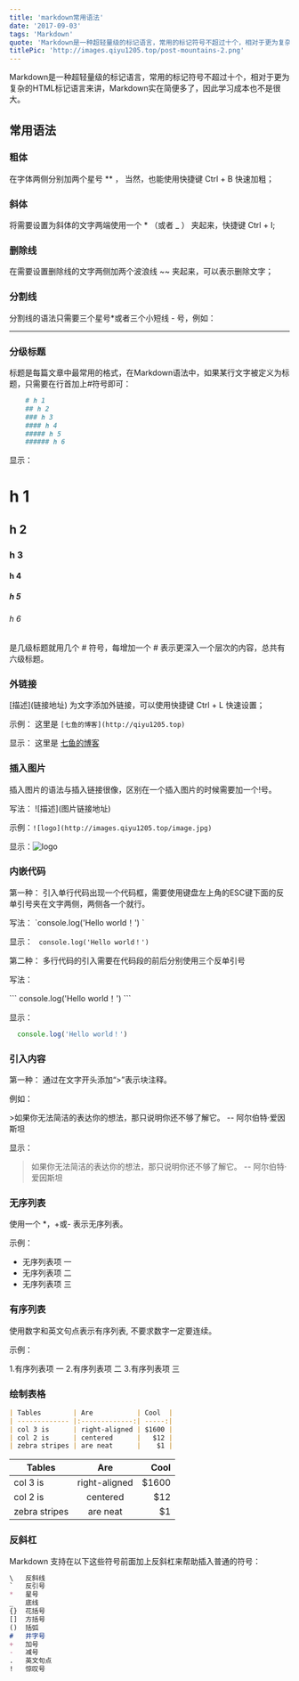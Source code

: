 ```yaml
---
title: 'markdown常用语法'
date: '2017-09-03'
tags: 'Markdown'
quote: 'Markdown是一种超轻量级的标记语言，常用的标记符号不超过十个，相对于更为复杂的HTML标记语言来讲，Markdown实在简便多了，因此学习成本也不是很大。'
titlePic: 'http://images.qiyu1205.top/post-mountains-2.png'
---
```


Markdown是一种超轻量级的标记语言，常用的标记符号不超过十个，相对于更为复杂的HTML标记语言来讲，Markdown实在简便多了，因此学习成本也不是很大。

<!-- more -->

## 常用语法

### 粗体

在字体两侧分别加两个星号 ** ， 当然，也能使用快捷键 Ctrl + B 快速加粗；

### 斜体

将需要设置为斜体的文字两端使用一个 * （或者 _ ） 夹起来，快捷键 Ctrl + I;

### 删除线

在需要设置删除线的文字两侧加两个波浪线 ~~ 夹起来，可以表示删除文字；

### 分割线

分割线的语法只需要三个星号*或者三个小短线 - 号，例如：

***

### 分级标题

标题是每篇文章中最常用的格式，在Markdown语法中，如果某行文字被定义为标题，只需要在行首加上#符号即可：
```Markdown
    # h 1
    ## h 2
    ### h 3
    #### h 4
    ##### h 5
    ###### h 6
```
显示：

# h 1

## h 2

### h 3

#### h 4

##### h 5

###### h 6

是几级标题就用几个 # 符号，每增加一个 # 表示更深入一个层次的内容，总共有六级标题。

### 外链接

\[描述](链接地址) 为文字添加外链接，可以使用快捷键 Ctrl + L 快速设置；

示例： 这里是 `[七鱼的博客](http://qiyu1205.top)`

显示： 这里是 [七鱼的博客](http://qiyu1205.top)

### 插入图片

插入图片的语法与插入链接很像，区别在一个插入图片的时候需要加一个!号。 

写法： \!\[描述\]\(图片链接地址\)

示例：`![logo](http://images.qiyu1205.top/image.jpg)`

显示：![logo](http://images.qiyu1205.top/image.jpg)

### 内嵌代码

第一种： 引入单行代码出现一个代码框，需要使用键盘左上角的ESC键下面的反单引号夹在文字两侧，两侧各一个就行。

写法： \`console.log('Hello world！') \`

显示： ` console.log('Hello world！')`

第二种： 多行代码的引入需要在代码段的前后分别使用三个反单引号

写法：

\`\`\`
  console.log('Hello world！')
\`\`\`


显示：

```javaScript
  console.log('Hello world！')
```

### 引入内容

第一种： 通过在文字开头添加“>”表示块注释。

例如： 

\>如果你无法简洁的表达你的想法，那只说明你还不够了解它。 -- 阿尔伯特·爱因斯坦

显示：

> 如果你无法简洁的表达你的想法，那只说明你还不够了解它。 -- 阿尔伯特·爱因斯坦

### 无序列表

使用一个 *，+或- 表示无序列表。

示例：

+ 无序列表项 一
+ 无序列表项 二
+ 无序列表项 三

### 有序列表

使用数字和英文句点表示有序列表, 不要求数字一定要连续。

示例：

1.有序列表项 一
2.有序列表项 二
3.有序列表项 三

### 绘制表格

```Markdown
| Tables        | Are           | Cool  |
| ------------- |:-------------:| -----:|
| col 3 is      | right-aligned | $1600 |
| col 2 is      | centered      |   $12 |
| zebra stripes | are neat      |    $1 |
```

| Tables        | Are           | Cool  |
| ------------- |:-------------:| -----:|
| col 3 is      | right-aligned | $1600 |
| col 2 is      | centered      | $12   |
| zebra stripes | are neat      | $1    |

### 反斜杠

Markdown 支持在以下这些符号前面加上反斜杠来帮助插入普通的符号：

```Markdown
\   反斜线
`   反引号
*   星号
_   底线
{}  花括号
[]  方括号
()  括弧
#   井字号
+   加号
-   减号
.   英文句点
!   惊叹号
```
